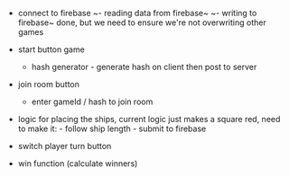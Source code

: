 - connect to firebase
  ~- reading data from firebase~
  ~- writing to firebase~ done, but we need to ensure we're not overwriting other games

- start button game
  - hash generator - generate hash on client then post to server

- join room button
  - enter gameId / hash to join room

- logic for placing the ships, current logic just makes a square red, 
  need to make it:
      - follow ship length
      - submit to firebase 

- switch player turn button

- win function (calculate winners)
